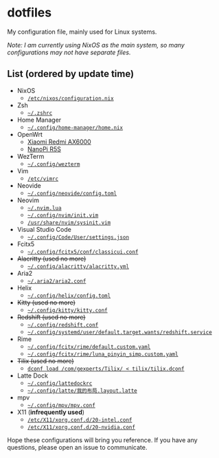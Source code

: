 # dotfiles

My configuration file, mainly used for Linux systems.

_Note: I am currently using NixOS as the main system, so many configurations may not have separate files._

## List (ordered by update time)

- NixOS
  - [`/etc/nixos/configuration.nix`](https://github.com/Hentioe/dotfiles/blob/master/nixos/configuration.nix)
- Zsh
  - [`~/.zshrc`](https://github.com/Hentioe/dotfiles/blob/master/zsh/.zshrc)
- Home Manager
  - [`~/.config/home-manager/home.nix`](https://github.com/Hentioe/dotfiles/blob/master/home-manager/home.nix)
- OpenWrt
  - [Xiaomi Redmi AX6000](https://github.com/Hentioe/dotfiles/blob/master/openwrt/ax6000/)
  - [NanoPi R5S](https://github.com/Hentioe/dotfiles/blob/master/openwrt/r5s/)
- WezTerm
  - [`~/.config/wezterm`](https://github.com/Hentioe/wezterm-config)
- Vim
  - [`/etc/vimrc`](https://github.com/Hentioe/dotfiles/blob/master/vim/vimrc)
- Neovide
  - [`~/.config/neovide/config.toml`](https://github.com/Hentioe/dotfiles/blob/master/neovide/config.toml)
- Neovim
  - [`~/.nvim.lua`](https://github.com/Hentioe/dotfiles/blob/master/neovim/.nvim.lua)
  - [`~/.config/nvim/init.vim`](https://github.com/Hentioe/dotfiles/blob/master/neovim/deprecated/init.vim)
  - [`/usr/share/nvim/sysinit.vim`](https://github.com/Hentioe/dotfiles/blob/master/neovim/deprecated/sysinit.vim)
- Visual Studio Code
  - [`~/.config/Code/User/settings.json`](https://github.com/Hentioe/dotfiles/blob/master/vscode/settings.json)
- Fcitx5
  - [`~/.config/fcitx5/conf/classicui.conf`](https://github.com/Hentioe/dotfiles/blob/master/fcitx5/classicui.conf)
- ~~Alacritty (used no more)~~
  - [`~/.config/alacritty/alacritty.yml`](https://github.com/Hentioe/dotfiles/blob/master/alacritty/alacritty.yml)
- Aria2
  - [`~/.aria2/aria2.conf`](https://github.com/Hentioe/dotfiles/blob/master/aria2/aria2.conf)
- Helix
  - [`~/.config/helix/config.toml`](https://github.com/Hentioe/dotfiles/blob/master/helix/config.toml)
- ~~Kitty (used no more)~~
  - [`~/.config/kitty/kitty.conf`](https://github.com/Hentioe/dotfiles/blob/master/kitty/kitty.conf)
- ~~Redshift (used no more)~~
  - [`~/.config/redshift.conf`](https://github.com/Hentioe/dotfiles/blob/master/redshift/redshift.conf)
  - [`~/.config/systemd/user/default.target.wants/redshift.service`](https://github.com/Hentioe/dotfiles/blob/master/redshift/redshift.service)
- Rime
  - [`~/.config/fcitx/rime/default.custom.yaml`](https://github.com/Hentioe/dotfiles/blob/master/rime/default.custom.yaml)
  - [`~/.config/fcitx/rime/luna_pinyin_simp.custom.yaml`](https://github.com/Hentioe/dotfiles/blob/master/rime/luna_pinyin_simp.custom.yaml)
- ~~Tilix (used no more)~~
  - [`dconf load /com/gexperts/Tilix/ < tilix/tilix.dconf`](https://github.com/Hentioe/dotfiles/blob/master/tilix/tilix.dconf)
- Latte Dock
  - [`~/.config/lattedockrc`](https://github.com/Hentioe/dotfiles/blob/master/latte-dock/lattedockrc)
  - [`~/.config/latte/我的布局.layout.latte`](https://github.com/Hentioe/dotfiles/blob/master/latte-dock/我的布局.layout.latte)
- mpv
  - [`~/.config/mpv/mpv.conf`](https://github.com/Hentioe/dotfiles/blob/master/mpv/mpv.conf)
- X11 (**infrequently used**)
  - [`/etc/X11/xorg.conf.d/20-intel.conf`](https://github.com/Hentioe/dotfiles/blob/master/X11/20-intel.conf)
  - [`/etc/X11/xorg.conf.d/20-nvidia.conf`](https://github.com/Hentioe/dotfiles/blob/master/X11/20-nvidia.conf)

Hope these configurations will bring you reference. If you have any questions, please open an issue to communicate.
